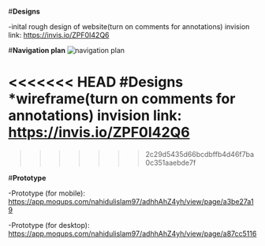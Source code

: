 #**Designs**

-inital rough design of website(turn on comments for annotations) invision link:
https://invis.io/ZPF0I42Q6

#**Navigation plan**
![navigation plan](https://user-images.githubusercontent.com/25248857/34075010-588c09a2-e2b2-11e7-9048-2f746a645575.png)

<<<<<<< HEAD
#**Designs**
*wireframe(turn on comments for annotations) invision link:
https://invis.io/ZPF0I42Q6
=======

>>>>>>> 2c29d5435d66bcdbffb4d46f7ba0c351aaebde7f
 
#**Prototype**

-Prototype (for mobile): https://app.moqups.com/nahidulislam97/adhhAhZ4yh/view/page/a3be27a19

-Prototype (for desktop): https://app.moqups.com/nahidulislam97/adhhAhZ4yh/view/page/a87cc5116


